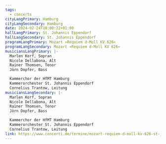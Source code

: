 ```yaml
---
tags:
  - concerts
cityLangPrimary: Hamburg
cityLangSecondary: Hamburg
date: 2024-02-24T18:00:22+01:00
hallLangPrimary: St. Johannis Eppendorf
hallLangSecondary: St. Johannis Eppendorf
programLangPrimary: Mozart »Requiem d-Moll KV 626«
programLangSecondary: Mozart »Requiem d-Moll KV 626«
musiciansLangPrimary: |-
  Marlen Korf, Sopran
  Nicole Dellabona, Alt
  Rainer Thomsen, Tenor
  Jörn Dopfer, Bass

  Kammerchor der HfMT Hamburg
  Kammerorchester St. Johannis Eppendorf
  Cornelius Trantow, Leitung
musiciansLangSecondary: |-
  Marlen Korf, Sopran
  Nicole Dellabona, Alt
  Rainer Thomsen, Tenor
  Jörn Dopfer, Bass

  Kammerchor der HfMT Hamburg
  Kammerorchester St. Johannis Eppendorf
  Cornelius Trantow, Leitung
link: https://www.concerti.de/termine/mozart-requiem-d-moll-kv-626-st-johannis-eppendorf-261876/
---
```

